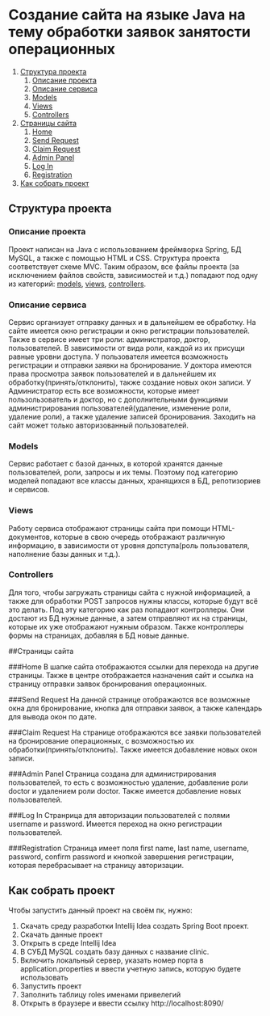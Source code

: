 # Создание сайта на  языке Java на тему обработки заявок занятости операционных
1. [Структура проекта](#Структура-проекта)
   1. [Описание проекта](#Описание-проекта)
   2. [Описание сервиса](#Описание-сервиса)
   3. [Models](#Models)
   4. [Views](#Views)
   5. [Controllers](#Controllers)
2. [Страницы сайта](#Страницы-сайта)
   1. [Home](#Home)
   2. [Send Request](#Send-Request)
   3. [Claim Request](#Claim-Request)
   4. [Admin Panel](#Admin-Panel)
   5. [Log In](#Log-In)
   6. [Registration](#Registration)
3. [Как собрать проект](#Как-собрать-проект)


## Структура проекта

### Описание проекта
Проект написан на Java с использованием фреймворка 
Spring, БД MySQL, а также с помощью HTML и CSS. 
Структура проекта соответствует схеме MVC. Таким 
образом, все файлы проекта (за исключением файлов 
свойств, зависимостей и т.д.) попадают под одну 
из категорий: [models](#Models), [views](#Views), 
[controllers](#Controllers). 

### Описание сервиса
Сервис организует отправку данных и в дальнейшем ее обработку.
На сайте имеется окно регистрации и окно регистрации пользователей.
Также в сервисе имеет три роли: администратор, доктор, пользователей.
В зависимости от вида роли, каждой из их присущи равные уровни доступа.
У пользователя имеется возможность регистрации и отправки заявки на бронирование.
У доктора имеются права просмотра заявок пользователей и в дальнейшем их обработку(принять/отклонить),
также создание новых окон записи.
У Администратор есть все возможности, которые имеет пользользователь и доктор, но с дополнительными
функциями администрирования пользователей(удаление, изменение роли, удаление роли), а также удаление записей бронирования.
Заходить на сайт может только авторизованный пользователей.

### Models
Сервис работает с базой данных, в которой хранятся 
данные пользователей, роли, запросы и их темы. Поэтому под категорию моделей
попадают все классы данных, 
хранящихся в БД, репотизориев и сервисов. 

### Views
Работу сервиса отображают страницы сайта при помощи HTML-документов,
которые в свою очередь отображают различную информацию, в зависимости 
от уровня допступа(роль пользователя, 
наполнение базы данных и т.д.).

### Controllers
Для того, чтобы загружать страницы сайта с нужной 
информацией, а также для обработки POST запросов 
нужны классы, которые будут всё это делать. Под эту 
категорию как раз попадают контроллеры. Они достают из
БД нужные данные, а затем отправляют их на страницы, 
которые их уже отображают нужным образом. Также 
контроллеры формы на страницах, добавляя в БД новые
данные.

##Страницы сайта

###Home
В шапке сайта отображаются ссылки для перехода на другие страницы.
Также в центре отображается назначения сайт и ссылка на страницу
отправки заявок бронирования операционных.

###Send Request
На данной странице отображаются все возможные окна для бронирование,
кнопка для отправки заявок, а также календарь для вывода окон по дате.

###Claim Request
На странице отображаются все заявки пользователей на бронирование операционных,
с возможностью их обработки(принять/отклонить). Также имеется добавление новых
окон записи.

###Admin Panel
Страница создана для администрирования пользователей, то есть с возможностью
удаление, добавление роли doctor и удалением роли doctor. Также имеется добавление
новых пользователей.

###Log In 
Странрица для авторизации пользователей с полями username и password. 
Имеется переход на окно регистрации пользователей.

###Registration
Страница имеет поля first name, last name, username, password, confirm password и 
кнопкой завершения регистрации, которая перебрасывает на страницу авторизации.

## Как собрать проект
Чтобы запустить данный проект на своём пк, нужно:
1. Скачать среду разработки Intellij Idea создать Spring Boot
проект.
2. Скачать данные проект
3. Открыть в среде Intellij Idea
4. В СУБД MySQL создать базу данных с название clinic.
5. Включить локальный сервер, указать номер порта в application.properties и ввести учетную запись,
которую будете использовать
6. Запустить проект 
7. Заполнить таблицу roles именами привелегий
8. Открыть в браузере и ввести ссылку http://localhost:8090/
